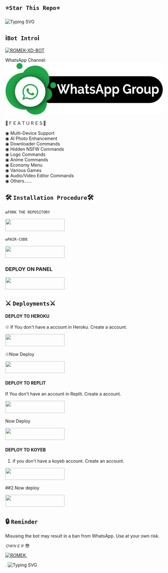 ## `⭐Star This Repo⭐`




![Typing SVG](https://readme-typing-svg.demolab.com?font=Ribeye&size=50&pause=1000&color=FF0069&href=true&width=970&height=100&lines=𝗜𝗧𝗦%20𝗥𝗢𝗠𝗘𝗞-𝗫𝗗-𝗕𝗢𝗧;%20𝗠𝗨𝗟𝗧𝗜-𝗗𝗘𝗩𝗜𝗖𝗘%20𝗪𝗛𝗔𝗧𝗦𝗔𝗣𝗣%20𝗕𝗢𝗧;%20𝗗𝗘𝗩𝗘𝗟𝗢𝗣𝗘𝗗%20𝗕𝗬%20𝗥𝗢𝗠𝗘𝗞%20𝗫𝗗)
<p align="href">


##  ℹ️```Bot Intro```ℹ️
[![ROMEK-XD-BOT](https://i.imgur.com/Y63yvOV.jpeg)](https://whatsapp.com/channel/0029VakaPzeD38CV78dbGf0e)
</p>


WhatsApp Channel: <a href="https://whatsapp.com/channel/0029VakaPzeD38CV78dbGf0e"><img alt="WhatsApp" src="https://raw.githubusercontent.com/Neeraj-x0/Neeraj-x0/main/photos/suddidina-join-whatsapp.png"/></a>
  


📡ＦＥＡＴＵＲＥＳ📡

◉ Multi-Device Support  
◉ AI Photo Enhancement  
◉ Downloader Commands  
◉ Hidden NSFW Commands  
◉ Logo Commands  
◉ Anime Commands  
◉ Economy Menu  
◉ Various Games  
◉ Audio/Video Editor Commands                   
◉ Others...... 

## 🛠️ `Installation Procedure`🛠

```✪FORK THE REPOSITORY```
    
<p align="href"><a href="https://github.com/Romeofaiz/ROMEK-XD-BOT/for"> <img src="https://img.shields.io/badge/GITHUB-FORK%20REPO-pink?style=for-the-badge&logo=github" width="190" height="38.45"/></a></p>

```✪PAIR-CODE```
<p align="href"><a href="https://www.evoshosting.com"> <img src="https://img.shields.io/badge/REPLIT-SESSION%20ID-green?style=for-the-badge&logo=replit" width="190" height="38.45"/></a></p>

### DEPLOY ON PANEL 

    
<p align="href"><a href="https://www.evoshosting.com"> <img src="https://img.shields.io/badge/FREE-PANEL%20Account-blue?style=for-the-badge&logo=Free-Panel" width="190" height="38.45"/></a></p>  



## ⚔️ `Deployments`⚔️
#### DEPLOY TO HEROKU 

☉ If You don't have a account in Heroku. Create a account.
<p align="href"><a href="https://signup.heroku.com/"> <img src="https://img.shields.io/badge/HEROKU-CREATE%20ACCOUNT-A020F0?style=for-the-badge&logo=heroku" width="190" height="38.45"/></a></p>

☉Now Deploy

<p align="href"><a href="https://dashboard.heroku.com/new?template=https://github.com/Romeofaiz/ROMEK-XD-BOT"> <img src="https://img.shields.io/badge/HEROKU-DEPLOY%20BOT-A020F0?style=for-the-badge&logo=heroku" width="190" height="38.45"/></a></p>

#### DEPLOY TO REPLIT
 If You don't have an account in Replit. Create a account.
 
<p align="href"><a href="https://replit.com/signup"> <img src="https://img.shields.io/badge/REPLIT-CREATE%20ACCOUNT-FF4500?style=for-the-badge&logo=replit" width="190" height="38.45"/></a></p>

 Now Deploy
 <p align="href"><a href="https://repl.it/github/salmanytofficial/XLICON-V2-MD"> <img src="https://img.shields.io/badge/REPLIT-DEPLOY%20BOT-FF4500?style=for-the-badge&logo=replit" width="190" height="38.45"/></a></p>




#### DEPLOY TO KOYEB

1. if you don't have a koyeb account. Create an account.
<p align="href"><a href="https://app.koyeb.com/auth/signup"> <img src="https://img.shields.io/badge/KOYEB-CREATE%20ACCOUNT-black?style=for-the-badge&logo=koyeb" width="190" height="38.45"/></a></p>

  ##2.Now deploy
<p align="href"><a href="https://app.koyeb.com/auth/signup"> <img src="https://img.shields.io/badge/KOYEB-DEPLOY%20BOT-black?style=for-the-badge&logo=koyeb" width="190" height="38.45"/></a></p>
   

## 🔒 `Reminder`
Misusing the bot may result in a ban from WhatsApp. Use at your own risk.



  *`ＯＷＮＥＲ`* 😎

[![ROMEK](https://github.com/ROMEKTRICKS.png?size=300)](https://github.com/ROMEKTRICKS), 
























.
![Typing SVG](https://readme-typing-svg.demolab.com?font=Ribeye&size=70&pause=1000&color=FF0000&href=true&width=950&height=100&lines=;%20𝗗𝗘𝗩𝗘𝗟𝗢𝗣𝗘𝗗%20𝗕𝗬%20𝗥𝗢𝗠𝗘𝗞%20𝗫𝗗)
<p align="href">
